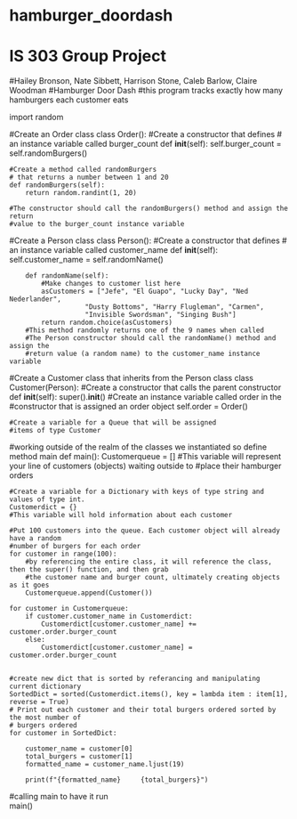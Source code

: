 # hamburger_doordash
# IS 303 Group Project
#Hailey Bronson, Nate Sibbett, Harrison Stone, Caleb Barlow, Claire Woodman
#Hamburger Door Dash
#this program tracks exactly how many hamburgers each customer eats

import random 

#Create an Order class
class Order(): 
    #Create a constructor that defines 
    # an instance variable called burger_count
    def __init__(self):
        self.burger_count = self.randomBurgers()

    #Create a method called randomBurgers 
    # that returns a number between 1 and 20
    def randomBurgers(self):
        return random.randint(1, 20)
    
    #The constructor should call the randomBurgers() method and assign the return
    #value to the burger_count instance variable

#Create a Person class
class Person(): 
        #Create a constructor that defines 
        # an instance variable called customer_name
        def __init__(self):
            self.customer_name = self.randomName()

        def randomName(self): 
            #Make changes to customer list here
            asCustomers = ["Jefe", "El Guapo", "Lucky Day", "Ned Nederlander", 
                       "Dusty Bottoms", "Harry Flugleman", "Carmen", 
                       "Invisible Swordsman", "Singing Bush"]
            return random.choice(asCustomers)
        #This method randomly returns one of the 9 names when called
        #The Person constructor should call the randomName() method and assign the
        #return value (a random name) to the customer_name instance variable
    
#Create a Customer class that inherits from the Person class
class Customer(Person):
    #Create a constructor that calls the parent constructor
    def __init__(self):
        super().__init__()
        #Create an instance variable called order in the 
        #constructor that is assigned an order object
        self.order = Order()

    #Create a variable for a Queue that will be assigned 
    #items of type Customer

#working outside of the realm of the classes we instantiated so define method main 
def main():
    Customerqueue = []
    #This variable will represent your line of customers (objects) waiting outside to
    #place their hamburger orders

    #Create a variable for a Dictionary with keys of type string and values of type int.
    Customerdict = {}
    #This variable will hold information about each customer

    #Put 100 customers into the queue. Each customer object will already have a random
    #number of burgers for each order
    for customer in range(100):
        #by referencing the entire class, it will reference the class, then the super() function, and then grab 
        #the customer name and burger count, ultimately creating objects as it goes 
        Customerqueue.append(Customer())
        
    for customer in Customerqueue: 
        if customer.customer_name in Customerdict: 
            Customerdict[customer.customer_name] += customer.order.burger_count
        else: 
            Customerdict[customer.customer_name] = customer.order.burger_count 


    #create new dict that is sorted by referancing and manipulating current dictionary 
    SortedDict = sorted(Customerdict.items(), key = lambda item : item[1], reverse = True)
    # Print out each customer and their total burgers ordered sorted by the most number of
    # burgers ordered
    for customer in SortedDict:

        customer_name = customer[0]
        total_burgers = customer[1]
        formatted_name = customer_name.ljust(19)

        print(f"{formatted_name}     {total_burgers}")


#calling main to have it run       
main()
